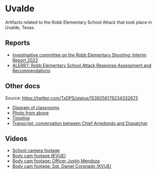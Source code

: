 # Uvalde

Artifacts related to the Robb Elementary School Attack that took place in Uvalde, Texas.

## Reports

* [Investigative committee on the Robb Elementary Shooting: Interim Report 2022](interim-report.pdf)
* [ALERRT: Robb Elementary School Attack Response Assessment and Recommendations](alerrt.pdf)

## Other docs

Source: https://twitter.com/TxDPS/status/1539256179234332673

* [Diagram of classrooms](diagram.jpg)
* [Photo from above](outside.jpg)
* [Timeline](timeline.jpg)
* [Transcript: conversation between Chief Arredondo and Dispatcher](transcript.jpg)

## Videos


* [School camera footage](https://www.youtube.com/watch?v=I3poHE3nOb8)
* [Body cam footage (KVUE)](https://www.youtube.com/watch?v=CZNdFzDYSBY)
* [Body cam footage: Officer Justin Mendoza](https://www.youtube.com/watch?v=_g_vWZD7tZM)
* [Body cam footage: Sgt. Daniel Coronado (KVUE)](https://www.youtube.com/watch?v=MtBqIbxJWME)


